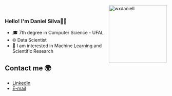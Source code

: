 <br>
<img align="right" height="180" alt="wxdaniell" src="https://user-images.githubusercontent.com/74038190/250967624-b3fef2db-e671-4610-bb84-1d65533dc5fb.gif">
</br>

### Hello! I'm Daniel Silva🙋‍♂️

- 🎓 7th degree in Computer Science - UFAL
- 🌐 Data Scientist
- 🎲 I am interested in Machine Learning and Scientific Research


## Contact me 🌍
* [LinkedIn](https://www.linkedin.com/in/daniel-silva-5235a6210/)  
* [E-mail](danieljoseedasilva@gmail.com)
